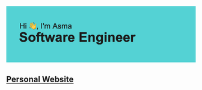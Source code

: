 
<img src="https://github.com/AsmaSaid/asmasaid/blob/main/header2.png" alt="banner that says Asma Daher - software developer, DevOps, Cloud">

## [Personal Website](https://asma.io/)
